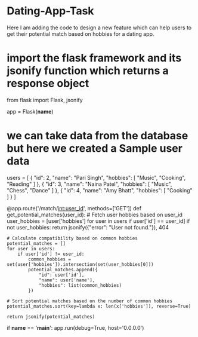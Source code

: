 # Dating-App-Task
Here I am adding the code to design a new feature which can help users to get their potential match based on hobbies for a dating app.
# import the flask framework and its jsonify function which returns a response object

from flask import Flask, jsonify

app = Flask(__name__)
# we can take data from the database but here we created a Sample user data
users = [
    {
        "id": 2,
        "name": "Pari Singh",
        "hobbies": [
            "Music",
            "Cooking",
            "Reading"
        ]
    },
    {
        "id": 3,
        "name": "Naina Patel",
        "hobbies": [
            "Music",
            "Chess",
            "Dance"
        ]
    },
    {
        "id": 4,
        "name": "Amy Bhatt",
        "hobbies": [
            "Cooking"
        ]
    }
]


@app.route('/match/<int:user_id>', methods=['GET'])
def get_potential_matches(user_id):
    # Fetch user hobbies based on user_id
    user_hobbies = [user['hobbies'] for user in users if user['id'] == user_id]
    if not user_hobbies:
        return jsonify({"error": "User not found."}), 404

    # Calculate compatibility based on common hobbies
    potential_matches = []
    for user in users:
        if user['id'] != user_id:
            common_hobbies = set(user['hobbies']).intersection(set(user_hobbies[0]))
            potential_matches.append({
                "id": user['id'],
                "name": user['name'],
                "hobbies": list(common_hobbies)
            })

    # Sort potential matches based on the number of common hobbies
    potential_matches.sort(key=lambda x: len(x['hobbies']), reverse=True)

    return jsonify(potential_matches)


if __name__ == '__main__':
    app.run(debug=True, host='0.0.0.0')
